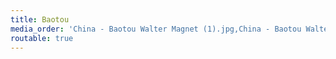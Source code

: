```yaml
---
title: Baotou
media_order: 'China - Baotou Walter Magnet (1).jpg,China - Baotou Walter Magnet (2).jpg,China - Baotou Walter Magnet (3).jpg,China - Baotou Walter Magnet (4).jpg,China - Baotou Walter Magnet (5).jpg,China - Baotou Walter Magnet (6).jpg,China - Baotou Walter Magnet (7).jpg,China - Baotou Walter Magnet (8).jpg,China - Baotou Walter Magnet (9).jpg,China - Baotou Walter Magnet (10).jpg,China - Baotou Walter Magnet (11).jpg,China - Baotou Walter Magnet (12).jpg,China - Baotou Walter Magnet (13).jpg,China - Baotou Walter Magnet (14).jpg'
routable: true
---
```


